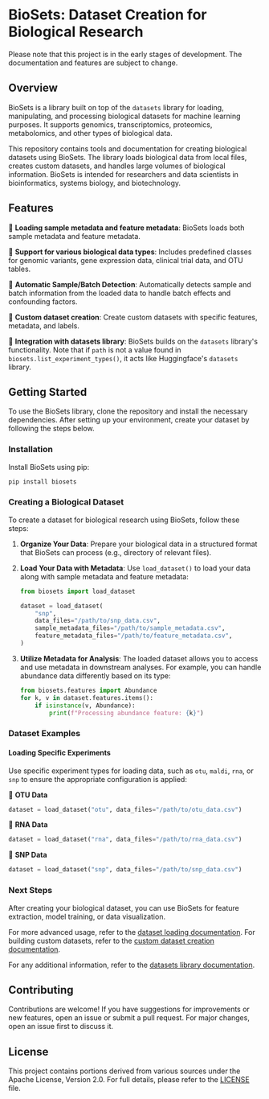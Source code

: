# BioSets: Dataset Creation for Biological Research

Please note that this project is in the early stages of development. The documentation
and features are subject to change.

## Overview

BioSets is a library built on top of the `datasets` library for loading, manipulating,
and processing biological datasets for machine learning purposes. It supports genomics,
transcriptomics, proteomics, metabolomics, and other types of biological data.

This repository contains tools and documentation for creating biological datasets using
BioSets. The library loads biological data from local files, creates custom datasets,
and handles large volumes of biological information. BioSets is intended for
researchers and data scientists in bioinformatics, systems biology, and biotechnology.

## Features

🧬 **Loading sample metadata and feature metadata**: BioSets loads both sample
metadata and feature metadata.

🧬 **Support for various biological data types**: Includes predefined classes for
genomic variants, gene expression data, clinical trial data, and OTU tables.

🧬 **Automatic Sample/Batch Detection**: Automatically detects sample and batch
information from the loaded data to handle batch effects and confounding factors.

🧬 **Custom dataset creation**: Create custom datasets with specific features,
metadata, and labels.

🧬 **Integration with datasets library**: BioSets builds on the `datasets` library's
functionality. Note that if `path` is not a value found in
`biosets.list_experiment_types()`, it acts like Huggingface's `datasets` library.

## Getting Started

To use the BioSets library, clone the repository and install the necessary
dependencies. After setting up your environment, create your dataset by following the
steps below.

### Installation

Install BioSets using pip:

```bash
pip install biosets
```

### Creating a Biological Dataset

To create a dataset for biological research using BioSets, follow these steps:

1. **Organize Your Data**: Prepare your biological data in a structured format that
BioSets can process (e.g., directory of relevant files).

2. **Load Your Data with Metadata**: Use `load_dataset()` to load your data along with
sample metadata and feature metadata:

   ```python
   from biosets import load_dataset

   dataset = load_dataset(
       "snp",
       data_files="/path/to/snp_data.csv",
       sample_metadata_files="/path/to/sample_metadata.csv",
       feature_metadata_files="/path/to/feature_metadata.csv",
   )
   ```

3. **Utilize Metadata for Analysis**: The loaded dataset allows you to access and use
metadata in downstream analyses. For example, you can handle abundance data differently
based on its type:

   ```python
   from biosets.features import Abundance
   for k, v in dataset.features.items():
       if isinstance(v, Abundance):
           print(f"Processing abundance feature: {k}")
   ```

### Dataset Examples

#### Loading Specific Experiments

Use specific experiment types for loading data, such as `otu`, `maldi`, `rna`, or `snp`
to ensure the appropriate configuration is applied:

🧬 **OTU Data**

  ```python
  dataset = load_dataset("otu", data_files="/path/to/otu_data.csv")
  ```

🧬 **RNA Data**

  ```python
  dataset = load_dataset("rna", data_files="/path/to/rna_data.csv")
  ```

🧬 **SNP Data**

  ```python
  dataset = load_dataset("snp", data_files="/path/to/snp_data.csv")
  ```

### Next Steps

After creating your biological dataset, you can use BioSets for feature extraction, model
training, or data visualization.

For more advanced usage, refer to the [dataset loading
documentation](src/biosets/DATASET_LOADING.md). For building custom datasets, refer to
the [custom dataset creation documentation](src/biosets/CUSTOM_DATASETS.md).

For any additional information, refer to the [datasets library
documentation](https://huggingface.co/docs/datasets/).

## Contributing

Contributions are welcome! If you have suggestions for improvements or new features,
open an issue or submit a pull request. For major changes, open an issue first to
discuss it.

## License

This project contains portions derived from various sources under the Apache License,
Version 2.0. For full details, please refer to the [LICENSE](./LICENSE) file.
